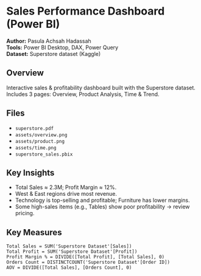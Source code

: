 # Sales Performance Dashboard (Power BI)

**Author:** Pasula Achsah Hadassah  
**Tools:** Power BI Desktop, DAX, Power Query  
**Dataset:** Superstore dataset (Kaggle)

## Overview
Interactive sales & profitability dashboard built with the Superstore dataset.  
Includes 3 pages: Overview, Product Analysis, Time & Trend.

## Files
- `superstore.pdf`
- `assets/overview.png` 
- `assets/product.png`
- `assets/time.png`
- `superstore_sales.pbix`

## Key Insights
- Total Sales ≈ 2.3M; Profit Margin ≈ 12%.  
- West & East regions drive most revenue.  
- Technology is top-selling and profitable; Furniture has lower margins.  
- Some high-sales items (e.g., Tables) show poor profitability → review pricing.

## Key Measures
```DAX
Total Sales = SUM('Superstore Dataset'[Sales])
Total Profit = SUM('Superstore Dataset'[Profit])
Profit Margin % = DIVIDE([Total Profit], [Total Sales], 0)
Orders Count = DISTINCTCOUNT('Superstore Dataset'[Order ID])
AOV = DIVIDE([Total Sales], [Orders Count], 0)




